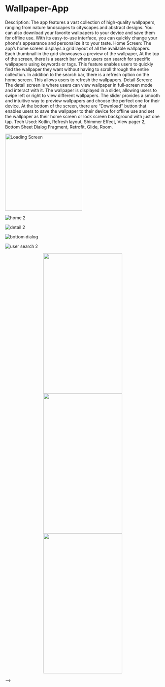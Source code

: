 # Wallpaper-App

Description:
The app features a vast collection of high-quality wallpapers, ranging from nature landscapes to cityscapes and abstract designs. You can also download your favorite wallpapers to your device and save them for offline use. With its easy-to-use interface, you can quickly change your phone's appearance and personalize it to your taste.
Home Screen:
The app’s home screen displays a grid layout of all the available wallpapers. Each thumbnail in the grid showcases a preview of the wallpaper, At the top of the screen, there is a search bar where users can search for specific wallpapers using keywords or tags. This feature enables users to quickly find the wallpaper they want without having to scroll through the entire collection. In addition to the search bar, there is a refresh option on the home screen. This allows users to refresh the wallpapers.
Detail Screen:
The detail screen is where users can view wallpaper in full-screen mode and interact with it. The wallpaper is displayed in a slider, allowing users to swipe left or right to view different wallpapers. The slider provides a smooth and intuitive way to preview wallpapers and choose the perfect one for their device. At the bottom of the screen, there are “Download" button that enables users to save the wallpaper to their device for offline use and set the wallpaper as their home screen or lock screen background with just one tap. 
Tech Used: 
Kotlin, Refresh layout, Shimmer Effect, View pager 2, Bottom Sheet Dialog Fragment, Retrofit, Glide, Room.

<!-- ![shimmer effect](https://user-images.githubusercontent.com/100696254/216515441-f5ecb8a0-f57f-4446-8c38-d953fddc3cf2.jpg) -->

<img src="https://user-images.githubusercontent.com/100696254/216515441-f5ecb8a0-f57f-4446-8c38-d953fddc3cf2.jpg" alt="Loading Screen" width="250"/>


![home 2](https://user-images.githubusercontent.com/100696254/216515374-05976dce-28ea-4eef-9b57-ac507681a40d.jpg)

![detail 2](https://user-images.githubusercontent.com/100696254/216515418-2fc06bb7-c631-45d0-995b-0d3dc69dff0a.jpg)

![bottom dialog](https://user-images.githubusercontent.com/100696254/216515434-9dad6969-40bb-459f-8402-1a2ce64dd66a.jpg)

![user search 2](https://user-images.githubusercontent.com/100696254/216515469-6b879e1b-4435-40a8-a120-fde0c17ff2f8.jpg)

<p align="center">
  <img src="https://user-images.githubusercontent.com/100696254/216515374-05976dce-28ea-4eef-9b57-ac507681a40d.jpg" width="256" height="455">
  <img src="https://user-images.githubusercontent.com/100696254/216515418-2fc06bb7-c631-45d0-995b-0d3dc69dff0a.jpg" width="256" height="455">
  <img src="https://user-images.githubusercontent.com/100696254/216515434-9dad6969-40bb-459f-8402-1a2ce64dd66a.jpg" width="256" height="455">
</p> -->

<!-- Ways to resize screenshots
1. <img src="https://github.com/your_image.png" alt="Your image title" width="250"/>
2.<img src="icon.jpg" width="324" height="324">

<p align="center">
  <img src="screen1.png" width="256" height="455">
  <img src="screen2.png" width="256" height="455">
  <img src="screen3.png" width="256" height="455">
</p> -->
